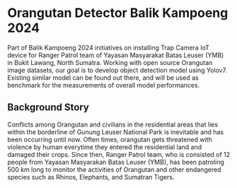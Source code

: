 # Orangutan Detector Balik Kampoeng 2024
Part of Balik Kampoeng 2024 initiatives on installing Trap Camera IoT device for Ranger Patrol team of Yayasan Masyarakat Batas Leuser (YMB) in Bukit Lawang, North Sumatra. 
Working with open source Orangutan image datasets, our goal is to develop object detection model using Yolov7. Existing similar model can be found out there, and will be used as benchmark for the measurements of overall model performances.

## Background Story
Conflicts among Orangutan and civilians in the residential areas that lies within the borderline of Gunung Leuser National Park is inevitable and has been occurring until now. Often times, orangutan gets threatened with violence by human everytime they entered the residential land and damaged their crops. Since then, Ranger Patrol team, who is consisted of 12 people from Yayasan Masyarakan Batas Leuser (YMB), has been patroling 500 km long to monitor the activities of Orangutan and other endangered species such as Rhinos, Elephants, and Sumatran Tigers. 
